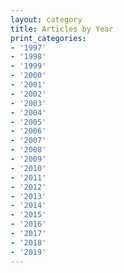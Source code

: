 ```yaml
---
layout: category
title: Articles by Year
print_categories:
- '1997'
- '1998'
- '1999'
- '2000'
- '2001'
- '2002'
- '2003'
- '2004'
- '2005'
- '2006'
- '2007'
- '2008'
- '2009'
- '2010'
- '2011'
- '2012'
- '2013'
- '2014'
- '2015'
- '2016'
- '2017'
- '2018'
- '2019'
---
```

